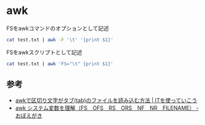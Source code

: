 # awk

FSをawkコマンドのオプションとして記述

```bash
cat test.txt | awk -F '\t' '{print $1}'
```

FSをawkスクリプトとして記述

```bash
cat test.txt | awk 'FS="\t" {print $1}'
```


## 参考

* [awkで区切り文字がタブ(tab)のファイルを読み込む方法 | ITを使っていこう](https://it-ojisan.tokyo/awk-tab/)
* [awk システム変数を理解（FS　OFS　RS　ORS　NF　NR　FILENAME） - おぼえがき](https://blog.goo.ne.jp/_memento/e/5666998cdc00d4d69389c343457d1cd9)
